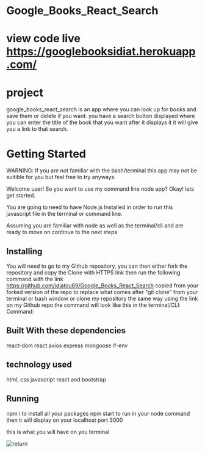 # Google_Books_React_Search

# view code live https://googlebooksidiat.herokuapp.com/

# project 
google_books_react_search is an app where you can look up for books and save them or delete if you want.
you have a search button displayed where you can enter the title of the book that you want after it displays  it it will give you a link to that search.

# Getting Started
WARNING: If you are not familiar with the bash/terminal this app may not be suitible for you but feel free to try anyways.

Welcome user! So you want to use my command line node app? Okay! lets get started.

You are going to need to have Node.js Installed in order to run this javascript file in the terminal or command line.

Assuming you are familiar with node as well as the terminal/cli and are ready to move on continue to the next steps

## Installing

You will need to go to my Github repository, you can then either fork the repository and copy the Clone with HTTPS link then run the following command with the link https://github.com/idiatou69/Google_Books_React_Search
copied from your forked version of the repo to replace what comes after "git clone" from your terminal or bash window or clone my repository the same way using the link on my Github repo the command will look like this in the terminal/CLI:
Command:

## Built With these dependencies
react-dom
react
axios
express
mongoose
if-env
## technology used
html, css javascript react and bootstrap


## Running
npm i to install all your packages
npm start to run in your node command then it will display on your localhost port 3000 

this is what you will have on you terminal


![return](cl)

